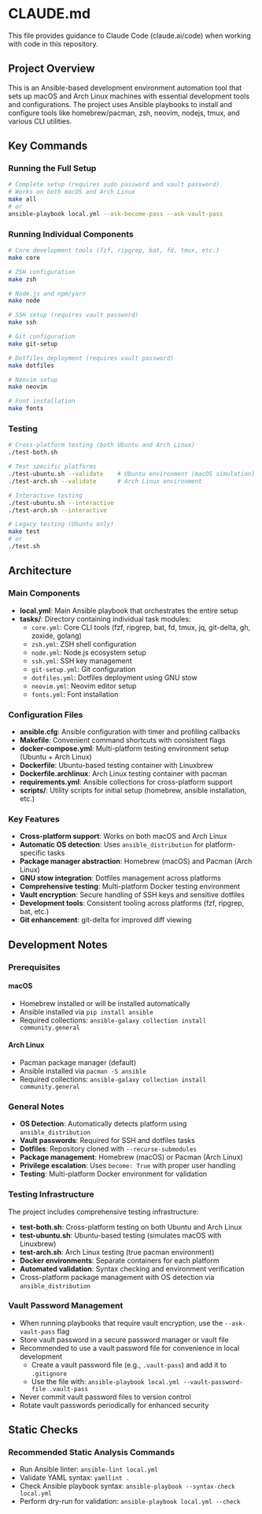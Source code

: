 # CLAUDE.md

This file provides guidance to Claude Code (claude.ai/code) when working with code in this repository.

## Project Overview

This is an Ansible-based development environment automation tool that sets up macOS and Arch Linux machines with essential development tools and configurations. The project uses Ansible playbooks to install and configure tools like homebrew/pacman, zsh, neovim, nodejs, tmux, and various CLI utilities.

## Key Commands

### Running the Full Setup
```bash
# Complete setup (requires sudo password and vault password)
# Works on both macOS and Arch Linux
make all
# or
ansible-playbook local.yml --ask-become-pass --ask-vault-pass
```

### Running Individual Components
```bash
# Core development tools (fzf, ripgrep, bat, fd, tmux, etc.)
make core

# ZSH configuration
make zsh

# Node.js and npm/yarn
make node

# SSH setup (requires vault password)
make ssh

# Git configuration
make git-setup

# Dotfiles deployment (requires vault password)
make dotfiles

# Neovim setup
make neovim

# Font installation
make fonts
```

### Testing
```bash
# Cross-platform testing (both Ubuntu and Arch Linux)
./test-both.sh

# Test specific platforms
./test-ubuntu.sh --validate    # Ubuntu environment (macOS simulation)
./test-arch.sh --validate      # Arch Linux environment

# Interactive testing
./test-ubuntu.sh --interactive
./test-arch.sh --interactive

# Legacy testing (Ubuntu only)
make test
# or
./test.sh
```

## Architecture

### Main Components

- **local.yml**: Main Ansible playbook that orchestrates the entire setup
- **tasks/**: Directory containing individual task modules:
  - `core.yml`: Core CLI tools (fzf, ripgrep, bat, fd, tmux, jq, git-delta, gh, zoxide, golang)
  - `zsh.yml`: ZSH shell configuration
  - `node.yml`: Node.js ecosystem setup
  - `ssh.yml`: SSH key management
  - `git-setup.yml`: Git configuration
  - `dotfiles.yml`: Dotfiles deployment using GNU stow
  - `neovim.yml`: Neovim editor setup
  - `fonts.yml`: Font installation

### Configuration Files

- **ansible.cfg**: Ansible configuration with timer and profiling callbacks
- **Makefile**: Convenient command shortcuts with consistent flags
- **docker-compose.yml**: Multi-platform testing environment setup (Ubuntu + Arch Linux)
- **Dockerfile**: Ubuntu-based testing container with Linuxbrew
- **Dockerfile.archlinux**: Arch Linux testing container with pacman
- **requirements.yml**: Ansible collections for cross-platform support
- **scripts/**: Utility scripts for initial setup (homebrew, ansible installation, etc.)

### Key Features

- **Cross-platform support**: Works on both macOS and Arch Linux
- **Automatic OS detection**: Uses `ansible_distribution` for platform-specific tasks
- **Package manager abstraction**: Homebrew (macOS) and Pacman (Arch Linux)
- **GNU stow integration**: Dotfiles management across platforms
- **Comprehensive testing**: Multi-platform Docker testing environment
- **Vault encryption**: Secure handling of SSH keys and sensitive dotfiles
- **Development tools**: Consistent tooling across platforms (fzf, ripgrep, bat, etc.)
- **Git enhancement**: git-delta for improved diff viewing

## Development Notes

### Prerequisites

#### macOS
- Homebrew installed or will be installed automatically
- Ansible installed via `pip install ansible`
- Required collections: `ansible-galaxy collection install community.general`

#### Arch Linux
- Pacman package manager (default)
- Ansible installed via `pacman -S ansible`
- Required collections: `ansible-galaxy collection install community.general`

### General Notes
- **OS Detection**: Automatically detects platform using `ansible_distribution`
- **Vault passwords**: Required for SSH and dotfiles tasks
- **Dotfiles**: Repository cloned with `--recurse-submodules`
- **Package management**: Homebrew (macOS) or Pacman (Arch Linux)
- **Privilege escalation**: Uses `become: True` with proper user handling
- **Testing**: Multi-platform Docker environment for validation

### Testing Infrastructure

The project includes comprehensive testing infrastructure:

- **test-both.sh**: Cross-platform testing on both Ubuntu and Arch Linux
- **test-ubuntu.sh**: Ubuntu-based testing (simulates macOS with Linuxbrew)
- **test-arch.sh**: Arch Linux testing (true pacman environment)
- **Docker environments**: Separate containers for each platform
- **Automated validation**: Syntax checking and environment verification
- Cross-platform package management with OS detection via `ansible_distribution`

### Vault Password Management
- When running playbooks that require vault encryption, use the `--ask-vault-pass` flag
- Store vault password in a secure password manager or vault file
- Recommended to use a vault password file for convenience in local development
  - Create a vault password file (e.g., `.vault-pass`) and add it to `.gitignore`
  - Use the file with: `ansible-playbook local.yml --vault-password-file .vault-pass`
- Never commit vault password files to version control
- Rotate vault passwords periodically for enhanced security

## Static Checks

### Recommended Static Analysis Commands
- Run Ansible linter: `ansible-lint local.yml`
- Validate YAML syntax: `yamllint .`
- Check Ansible playbook syntax: `ansible-playbook --syntax-check local.yml`
- Perform dry-run for validation: `ansible-playbook local.yml --check`